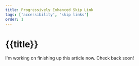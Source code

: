 ```yaml
---
title: Progressively Enhanced Skip Link
tags: ['accessibility', 'skip links']
order: 1
---
```


# {{title}}

I'm working on finishing up this article now. Check back soon!